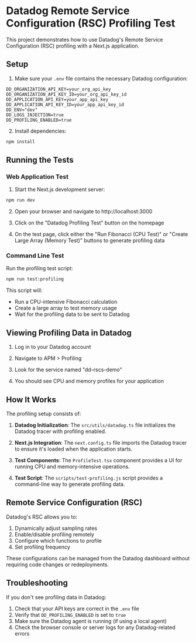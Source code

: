 # Datadog Remote Service Configuration (RSC) Profiling Test

This project demonstrates how to use Datadog's Remote Service Configuration (RSC) profiling with a Next.js application.

## Setup

1. Make sure your `.env` file contains the necessary Datadog configuration:

```
DD_ORGANIZATION_API_KEY=your_org_api_key
DD_ORGANIZATION_API_KEY_ID=your_org_api_key_id
DD_APPLICATION_API_KEY=your_app_api_key
DD_APPLICATION_API_KEY_ID=your_app_api_key_id
DD_ENV="dev"
DD_LOGS_INJECTION=true
DD_PROFILING_ENABLED=true
```

2. Install dependencies:

```bash
npm install
```

## Running the Tests

### Web Application Test

1. Start the Next.js development server:

```bash
npm run dev
```

2. Open your browser and navigate to http://localhost:3000

3. Click on the "Datadog Profiling Test" button on the homepage

4. On the test page, click either the "Run Fibonacci (CPU Test)" or "Create Large Array (Memory Test)" buttons to generate profiling data

### Command Line Test

Run the profiling test script:

```bash
npm run test:profiling
```

This script will:
- Run a CPU-intensive Fibonacci calculation
- Create a large array to test memory usage
- Wait for the profiling data to be sent to Datadog

## Viewing Profiling Data in Datadog

1. Log in to your Datadog account

2. Navigate to APM > Profiling

3. Look for the service named "dd-rscs-demo"

4. You should see CPU and memory profiles for your application

## How It Works

The profiling setup consists of:

1. **Datadog Initialization**: The `src/utils/datadog.ts` file initializes the Datadog tracer with profiling enabled.

2. **Next.js Integration**: The `next.config.ts` file imports the Datadog tracer to ensure it's loaded when the application starts.

3. **Test Components**: The `ProfileTest.tsx` component provides a UI for running CPU and memory-intensive operations.

4. **Test Script**: The `scripts/test-profiling.js` script provides a command-line way to generate profiling data.

## Remote Service Configuration (RSC)

Datadog's RSC allows you to:

1. Dynamically adjust sampling rates
2. Enable/disable profiling remotely
3. Configure which functions to profile
4. Set profiling frequency

These configurations can be managed from the Datadog dashboard without requiring code changes or redeployments.

## Troubleshooting

If you don't see profiling data in Datadog:

1. Check that your API keys are correct in the `.env` file
2. Verify that `DD_PROFILING_ENABLED` is set to `true`
3. Make sure the Datadog agent is running (if using a local agent)
4. Check the browser console or server logs for any Datadog-related errors
